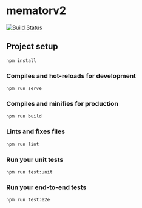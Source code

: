 # mematorv2
[![Build Status](https://travis-ci.com/Ic3m4n34/mematorv2.svg?branch=master)](https://travis-ci.com/Ic3m4n34/mematorv2)

## Project setup
```
npm install
```

### Compiles and hot-reloads for development
```
npm run serve
```

### Compiles and minifies for production
```
npm run build
```

### Lints and fixes files
```
npm run lint
```

### Run your unit tests
```
npm run test:unit
```

### Run your end-to-end tests
```
npm run test:e2e
```
